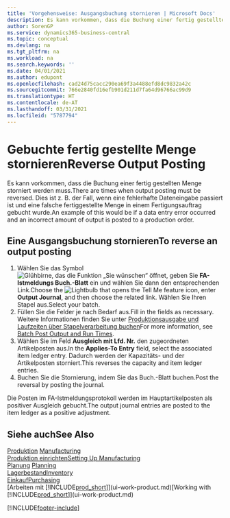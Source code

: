 ```yaml
---
title: 'Vorgehensweise: Ausgangsbuchung stornieren | Microsoft Docs'
description: Es kann vorkommen, dass die Buchung einer fertig gestellten Menge storniert werden muss. Dies ist z. B. der Fall, wenn eine fehlerhafte Dateneingabe passiert ist und eine falsche fertiggestellte Menge in einem Fertigungsauftrag gebucht wurde.
author: SorenGP
ms.service: dynamics365-business-central
ms.topic: conceptual
ms.devlang: na
ms.tgt_pltfrm: na
ms.workload: na
ms.search.keywords: ''
ms.date: 04/01/2021
ms.author: edupont
ms.openlocfilehash: cad24d75cacc290ea69f3a4488efd8dc9832a42c
ms.sourcegitcommit: 766e2840fd16efb901d211d7fa64d96766ac99d9
ms.translationtype: HT
ms.contentlocale: de-AT
ms.lasthandoff: 03/31/2021
ms.locfileid: "5787794"
---
```

# <a name="reverse-output-posting"></a><span data-ttu-id="ab492-104">Gebuchte fertig gestellte Menge stornieren</span><span class="sxs-lookup"><span data-stu-id="ab492-104">Reverse Output Posting</span></span>
<span data-ttu-id="ab492-105">Es kann vorkommen, dass die Buchung einer fertig gestellten Menge storniert werden muss.</span><span class="sxs-lookup"><span data-stu-id="ab492-105">There are times when output posting must be reversed.</span></span> <span data-ttu-id="ab492-106">Dies ist z. B. der Fall, wenn eine fehlerhafte Dateneingabe passiert ist und eine falsche fertiggestellte Menge in einem Fertigungsauftrag gebucht wurde.</span><span class="sxs-lookup"><span data-stu-id="ab492-106">An example of this would be if a data entry error occurred and an incorrect amount of output is posted to a production order.</span></span>  

## <a name="to-reverse-an-output-posting"></a><span data-ttu-id="ab492-107">Eine Ausgangsbuchung stornieren</span><span class="sxs-lookup"><span data-stu-id="ab492-107">To reverse an output posting</span></span>  
1.  <span data-ttu-id="ab492-108">Wählen Sie das Symbol ![Glühbirne, das die Funktion „Sie wünschen“ öffnet](media/ui-search/search_small.png "Tell Me-Funktion"), geben Sie **FA-Istmeldungs Buch.-Blatt** ein und wählen Sie dann den entsprechenden Link.</span><span class="sxs-lookup"><span data-stu-id="ab492-108">Choose the ![Lightbulb that opens the Tell Me feature](media/ui-search/search_small.png "Tell me what you want to do") icon, enter **Output Journal**, and then choose the related link.</span></span> <span data-ttu-id="ab492-109">Wählen Sie Ihren Stapel aus.</span><span class="sxs-lookup"><span data-stu-id="ab492-109">Select your batch.</span></span>  
2. <span data-ttu-id="ab492-110">Füllen Sie die Felder je nach Bedarf aus.</span><span class="sxs-lookup"><span data-stu-id="ab492-110">Fill in the fields as necessary.</span></span> <span data-ttu-id="ab492-111">Weitere Informationen finden Sie unter [Produktionsausgabe und Laufzeiten über Stapelverarbeitung buchen](production-how-to-post-output-quantity.md)</span><span class="sxs-lookup"><span data-stu-id="ab492-111">For more information, see [Batch Post Output and Run Times](production-how-to-post-output-quantity.md).</span></span>
3.  <span data-ttu-id="ab492-112">Wählen Sie im Feld **Ausgleich mit Lfd. Nr.** den zugeordneten Artikelposten aus.</span><span class="sxs-lookup"><span data-stu-id="ab492-112">In the **Applies-To Entry** field, select the associated item ledger entry.</span></span> <span data-ttu-id="ab492-113">Dadurch werden der Kapazitäts- und der Artikelposten storniert.</span><span class="sxs-lookup"><span data-stu-id="ab492-113">This reverses the capacity and item ledger entries.</span></span>  
4. <span data-ttu-id="ab492-114">Buchen Sie die Stornierung, indem Sie das Buch.-Blatt buchen.</span><span class="sxs-lookup"><span data-stu-id="ab492-114">Post the reversal by posting the journal.</span></span>  

<span data-ttu-id="ab492-115">Die Posten im FA-Istmeldungsprotokoll werden im Hauptartikelposten als positiver Ausgleich gebucht.</span><span class="sxs-lookup"><span data-stu-id="ab492-115">The output journal entries are posted to the item ledger as a positive adjustment.</span></span>  

## <a name="see-also"></a><span data-ttu-id="ab492-116">Siehe auch</span><span class="sxs-lookup"><span data-stu-id="ab492-116">See Also</span></span>  
 <span data-ttu-id="ab492-117">[Produktion](production-manage-manufacturing.md)  </span><span class="sxs-lookup"><span data-stu-id="ab492-117">[Manufacturing](production-manage-manufacturing.md)  </span></span>  
 [<span data-ttu-id="ab492-118">Produktion einrichten</span><span class="sxs-lookup"><span data-stu-id="ab492-118">Setting Up Manufacturing</span></span>](production-configure-production-processes.md)  
 <span data-ttu-id="ab492-119">[Planung](production-planning.md)    </span><span class="sxs-lookup"><span data-stu-id="ab492-119">[Planning](production-planning.md)    </span></span>  
 [<span data-ttu-id="ab492-120">Lagerbestand</span><span class="sxs-lookup"><span data-stu-id="ab492-120">Inventory</span></span>](inventory-manage-inventory.md)  
 [<span data-ttu-id="ab492-121">Einkauf</span><span class="sxs-lookup"><span data-stu-id="ab492-121">Purchasing</span></span>](purchasing-manage-purchasing.md)  
 <span data-ttu-id="ab492-122">[Arbeiten mit [!INCLUDE[prod_short](includes/prod_short.md)]](ui-work-product.md)</span><span class="sxs-lookup"><span data-stu-id="ab492-122">[Working with [!INCLUDE[prod_short](includes/prod_short.md)]](ui-work-product.md)</span></span>  


[!INCLUDE[footer-include](includes/footer-banner.md)]